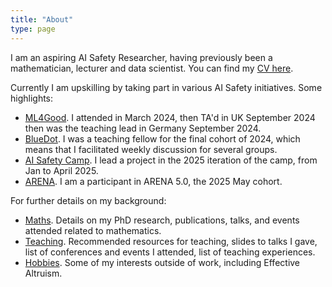 ```yaml
---
title: "About"
type: page
---
```


I am an aspiring AI Safety Researcher, having previously been a mathematician, lecturer and data scientist. You can find my [CV here](/about-me/cv.pdf).

Currently I am upskilling by taking part in various AI Safety initiatives. Some highlights:
- [ML4Good](https://www.ml4good.org/). I attended in March 2024, then TA'd in UK September 2024 then was the teaching lead in Germany September 2024.
- [BlueDot](https://bluedot.org/). I was a teaching fellow for the final cohort of 2024, which means that I facilitated weekly discussion for several groups.
- [AI Safety Camp](https://www.aisafety.camp/). I lead a project in the 2025 iteration of the camp, from Jan to April 2025.
- [ARENA](https://www.arena.education/). I am a participant in ARENA 5.0, the 2025 May cohort.

For further details on my background:

- [Maths](/about-me/maths/). Details on my PhD research, publications, talks, and events attended related to mathematics.
- [Teaching](/about-me/teaching/). Recommended resources for teaching, slides to talks I gave, list of conferences and events I attended, list of teaching experiences.
- [Hobbies](/about-me/hobbies/). Some of my interests outside of work, including Effective Altruism.